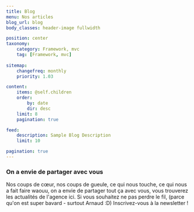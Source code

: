 ```yaml
---
title: Blog
menu: Nos articles
blog_url: blog
body_classes: header-image fullwidth

position: center
taxonomy:
    category: Framework, mvc
    tag: [Framework, mvc]
    
sitemap:
    changefreq: monthly
    priority: 1.03

content:
    items: @self.children
    order:
        by: date
        dir: desc
    limit: 8
    pagination: true

feed:
    description: Sample Blog Description
    limit: 10

pagination: true
---
```

### On a envie de partager avec vous
    
Nos coups de cœur, nos coups de gueule, 
ce qui nous touche, ce qui nous a fait faire waouu, 
on a envie de partager tout ça avec vous, 
vous trouverez les
actualités de l'agence ici. Si vous souhaitez
ne pas perdre le fil, (parce qu'on est 
super bavard - surtout Arnaud :D)
Inscrivez-vous à la newsletter !
